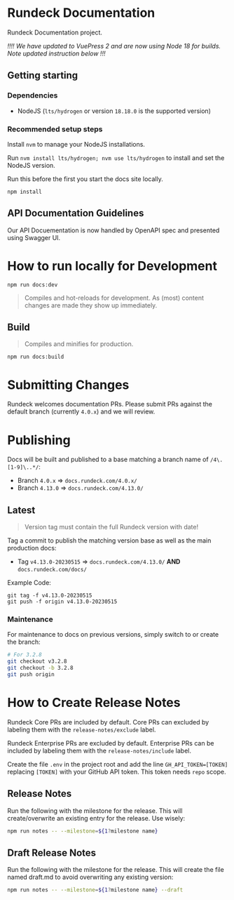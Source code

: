 # Rundeck Documentation
Rundeck Documentation project.

*!!!! We have updated to VuePress 2 and are now using Node 18 for builds. Note updated instruction below !!!*

## Getting starting

### Dependencies
* NodeJS (`lts/hydrogen` or version `18.18.0` is the supported version)

### Recommended setup steps
Install `nvm` to manage your NodeJS installations.

Run `nvm install lts/hydrogen; nvm use lts/hydrogen` to install and set the NodeJS version.

Run this before the first you start the docs site locally.

```
npm install
```

## API Documentation Guidelines

Our API Docuementation is now handled by OpenAPI spec and presented using Swagger UI.


# How to run locally for Development

```
npm run docs:dev
```

> Compiles and hot-reloads for development. As (most) content changes are made they show up immediately.

## Build

> Compiles and minifies for production.

```
npm run docs:build
```

# Submitting Changes

Rundeck welcomes documentation PRs.  Please submit PRs against the default branch (currently `4.0.x`) and we will review.


# Publishing

Docs will be built and published to a base matching a branch name of
`/4\.[1-9]\..*/`:

- Branch `4.0.x` => `docs.rundeck.com/4.0.x/`
- Branch `4.13.0` => `docs.rundeck.com/4.13.0/`

## Latest

> Version tag must contain the full Rundeck version with date!

Tag a commit to publish the matching version base as well as the main production docs:

- Tag `v4.13.0-20230515` => `docs.rundeck.com/4.13.0/` **AND** `docs.rundeck.com/docs/`


Example Code:
```
git tag -f v4.13.0-20230515
git push -f origin v4.13.0-20230515
```

### Maintenance
For maintenance to docs on previous versions, simply switch to or create the branch:
```bash
# For 3.2.8
git checkout v3.2.8
git checkout -b 3.2.8
git push origin
```

# How to Create Release Notes

Rundeck Core PRs are included by default.
Core PRs can excluded by labeling them with the `release-notes/exclude` label.

Rundeck Enterprise PRs are excluded by default.
Enterprise PRs can be included by labeling them with the `release-notes/include` label.

Create the file `.env` in the project root and add the line `GH_API_TOKEN=[TOKEN]`
replacing `[TOKEN]` with your GitHub API token. This token needs `repo` scope.

## Release Notes

Run the following with the milestone for the release.  This will create/overwrite an existing entry for the release.  Use wisely:

```bash
npm run notes -- --milestone=${1?milestone name}
```

## Draft Release Notes

Run the following with the milestone for the release. This will create the file named draft.md to avoid overwriting any existing version:

```bash
npm run notes -- --milestone=${1?milestone name} --draft
```
